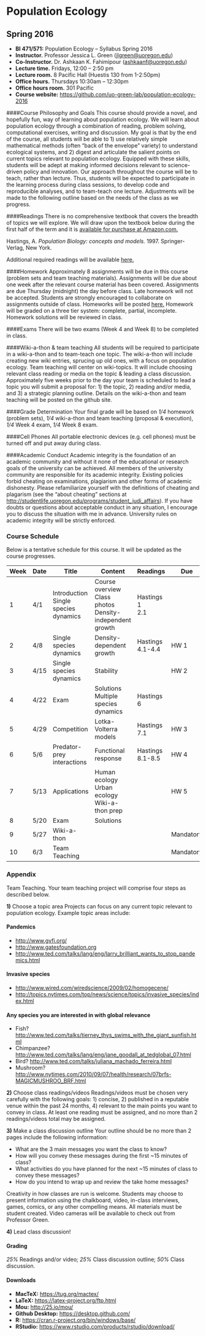 # Population Ecology
## Spring 2016

- **BI 471/571:**  Population Ecology – Syllabus Spring 2016     
- **Instructor.**  Professor Jessica L. Green (jlgreen@uoregon.edu)
- **Co-Instructor.**  Dr. Ashkaan K. Fahimipour (ashkaanf@uoregon.edu)
- **Lecture time.** Fridays, 12:00 – 2:50 pm
- **Lecture room.**  8 Pacific Hall (Huestis 130 from 1-2:50pm)
- **Office hours.** Thursdays 10:30am – 12:30pm
- **Office hours room.**  301 Pacific
- **Course website:**  https://github.com/uo-green-lab/population-ecology-2016
 
####Course Philosophy and Goals
This course should provide a novel, and hopefully fun, way of learning about population ecology. We will learn about population ecology through a combination of reading, problem solving, computational exercises, writing and discussion.  My goal is that by the end of the course, all students will be able to 1) use relatively simple mathematical methods (often “back of the envelope” variety) to understand ecological systems, and 2) digest and articulate the salient points on current topics relevant to population ecology.  Equipped with these skills, students will be adept at making informed decisions relevant to science-driven policy and innovation. Our approach throughout the course will be to teach, rather than lecture.  Thus, students will be expected to participate in the learning process during class sessions, to develop code and reproducible analyses, and to team-teach one lecture. Adjustments will be made to the following outline based on the needs of the class as we progress.
 
####Readings
There is no comprehensive textbook that covers the breadth of topics we will explore. We will draw upon the textbook below during the first half of the term and it is [available for purchase at Amazon.com.](http://www.amazon.com/Population-Biology-Concepts-Alan-Hastings/dp/0387948538/ref=sr_1_1?ie=UTF8&qid=1459462152&sr=8-1&keywords=hastings+population+ecology)
 
Hastings, A.  *Population Biology: concepts and models.*  1997.  Springer-Verlag, New York.
 
Additional required readings will be available [here.](./additional-readings/)
 
####Homework
Approximately 8 assignments will be due in this course (problem sets and team teaching materials).  Assignments will be due about one week after the relevant course material has been covered. Assignments are due Thursday (midnight) the day before class.  Late homework will not be accepted.  Students are strongly encouraged to collaborate on assignments outside of class. Homeworks will be posted [here.](./homework/) Homework will be graded on a three tier system:  complete, partial, incomplete.  Homework solutions will be reviewed in class.  
 
####Exams
There will be two exams (Week 4 and Week 8) to be completed in class.
 
####Wiki-a-thon & team teaching
All students will be required to participate in a wiki-a-thon and to team-teach one topic.  The wiki-a-thon will include creating new wiki entries, sprucing up old ones, with a focus on population ecology.  Team teaching will center on wiki-topics.  It will include choosing relevant class reading or media on the topic & leading a class discussion.  Approximately five weeks prior to the day your team is scheduled to lead a topic you will submit a proposal for: 1) the topic, 2) reading and/or media, and 3) a strategic planning outline.  Details on the wiki-a-thon and team teaching will be posted on the github site.
  
####Grade Determination
Your final grade will be based on *1/4* homework (problem sets), *1/4* wiki-a-thon and team teaching (proposal & execution), *1/4* Week 4 exam, *1/4* Week 8 exam.
 
####Cell Phones
All portable electronic devices (e.g. cell phones) must be turned off and put away during class.
 
####Academic Conduct
Academic integrity is the foundation of an academic community and without it none of the educational or research goals of the university can be achieved.  All members of the university community are responsible for its academic integrity. Existing policies forbid cheating on examinations, plagiarism and other forms of academic dishonesty.  Please refamiliarize yourself with the definitions of cheating and plagarism (see the “about cheating” sections at http://studentlife.uoregon.edu/programs/student_judi_affairs).  If you have doubts or questions about acceptable conduct in any situation, I encourage you to discuss the situation with me in advance.  University rules on academic integrity will be strictly enforced.

### Course Schedule
Below is a tentative schedule for this course.  It will be updated as the course progresses.

| Week | Date | Title | Content | Readings | Due |
|------|------|-------|---------|----------|-----|
|1      |4/1      |Introduction<br>Single species dynamics       |Course overview<br>Class photos<br>Density-independent growth         |Hastings<br>1<br>2.1          |     |
|2      |4/8      |Single species dynamics       |Density-dependent growth<br>         |Hastings 4.1-4.4          |HW 1     |
|3      |4/15      |Single species dynamics       |Stability         |        |HW 2     |
|4      |4/22      |Exam     |Solutions<br>Multiple species dynamics         | Hastings 6           |         |
|5      |4/29      |Competition       |Lotka-Volterra models        |Hastings 7.1          |HW 3     |
|6      |5/6      |Predator-prey interactions       |Functional response        |Hastings 8.1-8.5          |HW 4     |
|7      |5/13      |Applications       |Human ecology<br>Urban ecology<br>Wiki-a-thon prep         |          |HW 5     |
|8      |5/20      |Exam       |Solutions         |          |     |
|9      |5/27      |Wiki-a-thon       |         |          |Mandatory     |
|10      |6/3      |Team Teaching       |         |          |Mandatory     |

### Appendix
Team Teaching.  Your team teaching project will comprise four steps as described below.
 
**1)** Choose a topic area
Projects can focus on any current topic relevant to population ecology.  Example topic areas include:
 
#### Pandemics
- http://www.gvfi.org/
- http://www.gatesfoundation.org
- http://www.ted.com/talks/lang/eng/larry_brilliant_wants_to_stop_pandemics.html

#### Invasive species
- http://www.wired.com/wiredscience/2009/02/homogecene/
- http://topics.nytimes.com/top/news/science/topics/invasive_species/index.html
 
#### Any species you are interested in with global relevance
- Fish? http://www.ted.com/talks/tierney_thys_swims_with_the_giant_sunfish.html
- Chimpanzee? http://www.ted.com/talks/lang/eng/jane_goodall_at_tedglobal_07.html
- Bird? http://www.ted.com/talks/juliana_machado_ferreira.html
- Mushroom? http://www.nytimes.com/2010/09/07/health/research/07brfs-MAGICMUSHROO_BRF.html
 
**2)** Choose class readings/videos
Readings/videos must be chosen very carefully with the following goals:  1) concise, 2) published in a reputable venue within the past 24 months, 4) relevant to the main points you want to convey in class.  At least one reading must be assigned, and no more than 2 readings/videos total may be assigned.
 
**3)** Make a class discussion outline
Your outline should be no more than 2 pages include the following information:
 
- What are the 3 main messages you want the class to know?
- How will you convey these messages during the first ~15 minutes of class?
- What activities do you have planned for the next ~15 minutes of class to convey these messages?
- How do you intend to wrap up and review the take home messages?
 
Creativity in how classes are run is welcome.  Students may choose to present information using the chalkboard, video, in-class interviews, games, comics, or any other compelling means.  All materials must be student created.  Video cameras will be available to check out from Professor Green.
 
**4)** Lead class discussion!
 
#### Grading
*25%* Readings and/or video; *25%* Class discussion outline; *50%* Class discussion.

#### Downloads
- **MacTeX:** https://tug.org/mactex/
- **LaTeX:** https://latex-project.org/ftp.html
- **Mou:** http://25.io/mou/
- **Github Desktop:** https://desktop.github.com/
- **R:** https://cran.r-project.org/bin/windows/base/
- **RStudio:** https://www.rstudio.com/products/rstudio/download/


